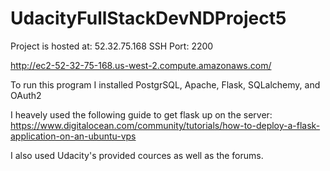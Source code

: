 # UdacityFullStackDevNDProject5


Project is hosted at: 52.32.75.168 SSH Port: 2200

http://ec2-52-32-75-168.us-west-2.compute.amazonaws.com/

To run this program I installed PostgrSQL, Apache, Flask, SQLalchemy, and OAuth2

I heavely used the following guide to get flask up on the server:
https://www.digitalocean.com/community/tutorials/how-to-deploy-a-flask-application-on-an-ubuntu-vps

I also used Udacity's provided cources as well as the forums. 


